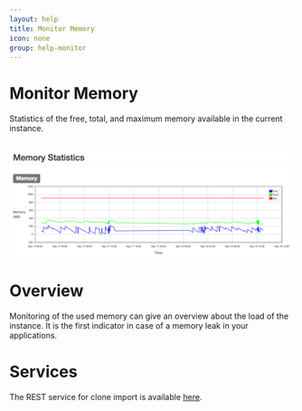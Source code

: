 ```yaml
---
layout: help
title: Monitor Memory
icon: none
group: help-monitor
---
```


Monitor Memory
===

Statistics of the free, total, and maximum memory available in the current instance.


<br>
	<img class="img-responsive" src="/help/images/monitor/monitor_memory.png"/>
<br>

Overview
=====

Monitoring of the used memory can give an overview about the load of the instance. It is the first indicator in case of a memory leak in your applications.


Services
====

The REST service for clone import is available [here](service_memory.html).
